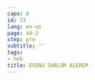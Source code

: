 ```yaml
---
capo: 0
id: 73
lang: en-us
page: 44-2
step: pre
subtitle: ''
tags:
- heb
title: EVENU SHALOM ALEHEM
---
```

